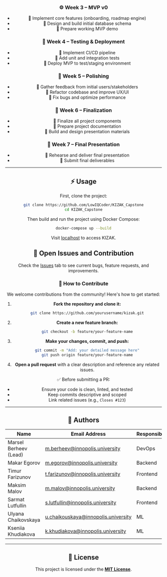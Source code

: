 <div align="center">


### ⚙️ Week 3 – MVP v0
- 🔴 Implement core features (onboarding, roadmap engine)
- 🔴 Design and build initial database schema
- 🔴 Prepare working MVP demo

### 🧪 Week 4 – Testing & Deployment
- 🔴 Implement CI/CD pipeline
- 🔴 Add unit and integration tests
- 🔴 Deploy MVP to test/staging environment

### 🎨 Week 5 – Polishing
- 🔴 Gather feedback from initial users/stakeholders
- 🔴 Refactor codebase and improve UX/UI
- 🔴 Fix bugs and optimize performance

### 🧾 Week 6 – Finalization
- 🔴 Finalize all project components
- 🔴 Prepare project documentation
- 🔴 Build and design presentation materials

### 🎤 Week 7 – Final Presentation
- 🔴 Rehearse and deliver final presentation
- 🔴 Submit final deliverables

---

## ⚡ Usage

First, clone the project:

```bash
git clone https://github.com/LowIQCoder/KIZAK_Capstone
cd KIZAK_Capstone
```

Then build and run the project using Docker Compose:

```bash
docker-compose up --build
```

Visit [localhost](http://localhost) to access KIZAK.

## 🐞 Open Issues and Contribution

Check the [Issues](https://github.com/yourusername/kizak/issues) tab to see current bugs, feature requests, and improvements.


### 👥 How to Contribute

We welcome contributions from the community! Here's how to get started:

1. **Fork the repository and clone it:**

   ```bash
   git clone https://github.com/yourusername/kizak.git
   ```

2. **Create a new feature branch:**

   ```bash
   git checkout -b feature/your-feature-name
   ```

3. **Make your changes, commit, and push:**

   ```bash
   git commit -m "Add: your detailed message here"
   git push origin feature/your-feature-name
   ```

4. **Open a pull request** with a clear description and reference any related issues.

✅ Before submitting a PR:

* Ensure your code is clean, linted, and tested
* Keep commits descriptive and scoped
* Link related issues (e.g., `Closes #123`)

</details>

---

## 👥 Authors

| Name                  | Email Address                                                                     | Responsibilities        |
| --------------------- | --------------------------------------------------------------------------------- | ----------------------- |
| Marsel Berheev (Lead) | [m.berheev@innopolis.university](mailto:m.berheev@innopolis.university)           | DevOps                  |
| Makar Egorov          | [m.egorov@innopolis.university](mailto:m.egorov@innopolis.university)             | Backend                 |
| Timur Farizunov       | [t.farizunov@innopolis.university](mailto:t.farizunov@innopolis.university)       | Frontend                |
| Maksim Malov          | [m.malov@innopolis.university](mailto:m.malov@innopolis.university)               | Backend                 |
| Sarmat Lutfullin      | [s.lutfullin@innopolis.university](mailto:s.lutfullin@innopolis.university)       | Frontend                |
| Ulyana Chaikovskaya   | [u.chaikouskaya@innopolis.university](mailto:u.chaikouskaya@innopolis.university) | ML                      |
| Kseniia Khudiakova    | [k.khudiakova@innopolis.university](mailto:k.khudiakova@innopolis.university)     | ML                      |

---

## 📄 License

This project is licensed under the [**MIT License**](LICENSE).
